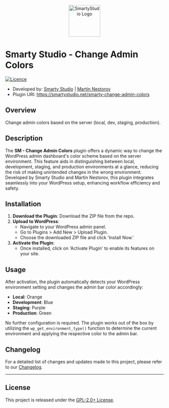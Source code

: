 <p align="center"><a href="https://smartystudio.net" target="_blank"><img src="https://camo.githubusercontent.com/c7a9296a3963705785bad1eab3108a82e6e9a7e50f6994d4c4bc03db7ee5e97e/68747470733a2f2f736d6172747973747564696f2e6e65742f77702d636f6e74656e742f75706c6f6164732f323032332f30362f736d617274792d677265656e2d6c6f676f2d736d616c6c2e706e67" width="100" alt="SmartyStudio Logo"></a></p>

# Smarty Studio - Change Admin Colors

[![Licence](https://img.shields.io/badge/LICENSE-GPL2.0+-blue)](./LICENSE)

- Developed by: [Smarty Studio](https://smartystudio.net) | [Martin Nestorov](https://github.com/mnestorov)
- Plugin URI: https://smartystudio.net/smarty-change-admin-colors

## Overview

Change admin colors based on the server (local, dev, staging, production).

## Description

The **SM - Change Admin Colors** plugin offers a dynamic way to change the WordPress admin dashboard's color scheme based on the server environment. This feature aids in distinguishing between local, development, staging, and production environments at a glance, reducing the risk of making unintended changes in the wrong environment. Developed by Smarty Studio and Martin Nestorov, this plugin integrates seamlessly into your WordPress setup, enhancing workflow efficiency and safety.

## Installation

1. **Download the Plugin**: Download the ZIP file from the repo.
2. **Upload to WordPress**:
   - Navigate to your WordPress admin panel.
   - Go to Plugins > Add New > Upload Plugin.
   - Choose the downloaded ZIP file and click 'Install Now.'
3. **Activate the Plugin**:
   - Once installed, click on 'Activate Plugin' to enable its features on your site.

## Usage

After activation, the plugin automatically detects your WordPress environment setting and changes the admin bar color accordingly:
- **Local**: Orange
- **Development**: Blue
- **Staging**: Purple
- **Production**: Green

No further configuration is required. The plugin works out of the box by utilizing the `wp_get_environment_type()` function to determine the current environment and applying the respective color to the admin bar.

## Changelog

For a detailed list of changes and updates made to this project, please refer to our [Changelog](./CHANGELOG.md).

---

## License

This project is released under the [GPL-2.0+ License](http://www.gnu.org/licenses/gpl-2.0.txt).
